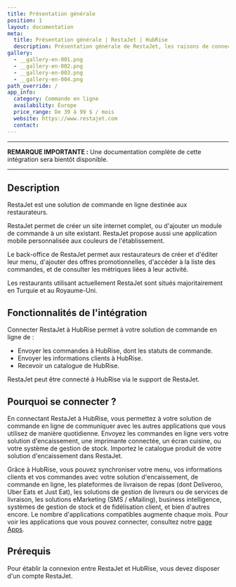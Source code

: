 ```yaml
---
title: Présentation générale
position: 1
layout: documentation
meta:
  title: Présentation générale | RestaJet | HubRise
  description: Présentation générale de RestaJet, les raisons de connecter votre solution de commande en ligne à HubRise et les fonctionnalités de l'intégration avec HubRise.
gallery:
  - __gallery-en-001.png
  - __gallery-en-002.png
  - __gallery-en-003.png
  - __gallery-en-004.png
path_override: /
app_info:
  category: Commande en ligne
  availability: Europe
  price_range: De 39 à 99 $ / mois
  website: https://www.restajet.com
  contact:
---
```


---

**REMARQUE IMPORTANTE :** Une documentation complète de cette intégration sera bientôt disponible.

---

## Description

RestaJet est une solution de commande en ligne destinée aux restaurateurs.

RestaJet permet de créer un site internet complet, ou d'ajouter un module de commande à un site existant. RestaJet propose aussi une application mobile personnalisée aux couleurs de l'établissement.

Le back-office de RestaJet permet aux restaurateurs de créer et d'éditer leur menu, d'ajouter des offres promotionnelles, d'accéder à la liste des commandes, et de consulter les métriques liées à leur activité.

Les restaurants utilisant actuellement RestaJet sont situés majoritairement en Turquie et au Royaume-Uni.

## Fonctionnalités de l'intégration

Connecter RestaJet à HubRise permet à votre solution de commande en ligne de :

- Envoyer les commandes à HubRise, dont les statuts de commande.
- Envoyer les informations clients à HubRise.
- Recevoir un catalogue de HubRise.

RestaJet peut être connecté à HubRise via le support de RestaJet.

## Pourquoi se connecter ?

En connectant RestaJet à HubRise, vous permettez à votre solution de commande en ligne de communiquer avec les autres applications que vous utilisez de manière quotidienne. Envoyez les commandes en ligne vers votre solution d'encaissement, une imprimante connectée, un écran cuisine, ou votre système de gestion de stock. Importez le catalogue produit de votre solution d'encaissement dans RestaJet.

Grâce à HubRise, vous pouvez synchroniser votre menu, vos informations clients et vos commandes avec votre solution d'encaissement, de commande en ligne, les plateformes de livraison de repas (dont Deliveroo, Uber Eats et Just Eat), les solutions de gestion de livreurs ou de services de livraison, les solutions eMarketing (SMS / eMailing), business intelligence, systèmes de gestion de stock et de fidélisation client, et bien d'autres encore. Le nombre d'applications compatibles augmente chaque mois. Pour voir les applications que vous pouvez connecter, consultez notre [page Apps](/apps).

## Prérequis

Pour établir la connexion entre RestaJet et HubRise, vous devez disposer d'un compte RestaJet.
